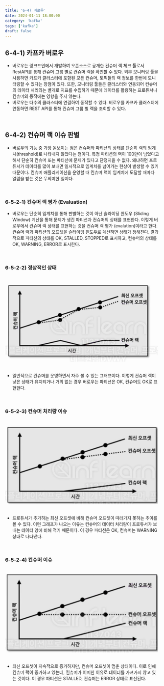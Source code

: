 ```yaml
---
title: '6-4) 버로우'
date: 2024-01-11 18:00:00
category: 'kafka'
tags: ['kafka']
draft: false
---
```



## 6-4-1) 카프카 버로우

- 버로우는 링크드인에서 개발하여 오픈소스로 공개한 컨슈머 랙 체크 툴로서 RestAPI를 통해 컨슈머 그룹 별로 컨슈머 랙을 확인할 수 있다. 외부 모니터링 툴을 사용하면 카프카 클러스터에 포함된 모든 컨슈머, 토픽들의 랙 정보를 한번에 모니터링할 수 있다는 장점이 있다. 또한, 모니터링 툴들은 클러스터와 연동되어 컨슈머의 데이터 처리와는 별개로 지표를 수집하기 때문에 데이터를 활용하는 프로듀서나 컨슈머의 동작에는 영향을 주지 않는다.
- 버로우는 다수의 클러스터에 연결하여 동작할 수 있다. 버로우를 카프카 클러스터에 연동하면 REST API를 통해 컨슈머 그룹 별 랙을 조회할 수 있다.

</br>

## 6-4-2) 컨슈머 랙 이슈 판별

- 버로우의 기능 중 가장 돋보이는 점은 컨슈머와 파티션의 상태를 단순히 랙의 임계치(threshold)로 나타내지 않았다는 점이다. 특정 파티션의 랙이 100만이 넘었다고 해서 단순히 컨슈머 또는 파티션에 문제가 있다고 단정지을 수 없다. 왜냐하면 프로듀서가 데이터를 많이 보내면 일시적으로 임계치를 넘어가는 현상이 발생할 수 있기 때문이다. 컨슈머 애플리케이션을 운영할 때 컨슈머 랙이 임계치에 도달할 때마다 알람을 받는 것은 무의미한 일이다.

</br>

### 6-5-2-1) 컨슈머 랙 평가 (Evaluation)

- 버로우는 단순히 임계치를 통해 판별하는 것이 아닌 슬라이딩 윈도우 (Sliding Window) 계산을 통해 문제가 생긴 파티션과 컨슈머의 상태를 표현한다. 이렇게 버로우에서 컨슈머 랙 상태를 표현하는 것을 컨슈머 랙 평가 (evalution)이라고 한다. 컨슈머 랙과 파티션의 오프셋을 슬라이딩 윈도우로 계산하면 상태가 정해진다. 결과적으로 파티션의 상태를 OK, STALLED, STOPPED로 표시하고, 컨슈머의 상태를 OK, WARNING, ERROR로 표시한다.

</br>

### 6-5-2-2) 정상적인 상태

</br>

<div align="left">
  <img src="./images/normal_graph.png" width="500px" />
</div>

</br>

- 일반적으로 컨슈머를 운영하면서 자주 볼 수 있는 그래프이다. 이렇게 컨슈머 랙이 낮은 상태가 유지되거나 거의 없는 경우 버로우는 파티션은 OK, 컨슈머도 OK로 표현한다.

</br>

### 6-5-2-3) 컨슈머 처리량 이슈
 
</br>

<div align="left">
  <img src="./images/consumer_throghput_issue.png" width="500px" />
</div>

</br>

- 프로듀서가 추가하는 최신 오프셋에 비해 컨슈머 오프셋이 따라가지 못하는 추이를 볼 수 있다. 이런 그래프가 나오는 이유는 컨슈머의 데이터 처리량이 프로듀서가 보내는 데이터 양에 비해 적기 때문이다. 이 경우 파티션은 OK, 컨슈머는 WARNING 상태로 나타낸다.

</br>

### 6-5-2-4) 컨슈머 이슈

</br>

<div align="left">
  <img src="./images/consumer_issue.png" width="500px" />
</div>

</br>

- 최신 오프셋이 지속적으로 증가하지만, 컨슈머 오프셋이 멈춘 상태이다. 이로 인해 컨슈머 랙이 증가하고 있는데, 컨슈머가 어떠한 이유로 데이터를 가져가지 않고 있는 것이다. 이 경우 파티션은 STALLED, 컨슈머는 ERROR 상태로 표신된다.
